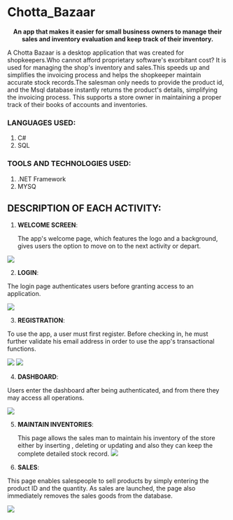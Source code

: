 # Chotta_Bazaar
<p align="center">
     <b> An app that makes it easier for small business owners to manage their sales and inventory evaluation and keep track of their inventory.</b>
</p>

A Chotta Bazaar is a desktop application that was created for shopkeepers.Who cannot afford proprietary software's exorbitant cost? It is used for managing the shop's inventory and sales.This speeds up and simplifies the invoicing process and helps the shopkeeper maintain accurate stock records.The salesman only needs to provide the product id, and the Msql database instantly returns the product's details, simplifying the invoicing process.  This supports a store owner in maintaining a proper track of their books of accounts and inventories.

### LANGUAGES USED:
 1. C#
 2. SQL

### TOOLS AND TECHNOLOGIES USED:
 1. .NET Framework
 2. MYSQ

## DESCRIPTION OF EACH ACTIVITY:
1. **WELCOME SCREEN**:

   The app's welcome page, which features the logo and a background, gives users the option to move on to the next activity or depart.
 
 <img src="https://user-images.githubusercontent.com/83163103/183296120-dba0b56b-6e51-4b0b-a1b4-be4f5d49b713.png" >
  
   
2. **LOGIN**:

  
The login page authenticates users before granting access to an application.
  
<img src="https://user-images.githubusercontent.com/83163103/183296512-408e0b8d-7531-4da2-b028-fc2adb8153d8.png">

3. **REGISTRATION**:

  
To use the app, a user must first register. Before checking in, he must further validate his email address in order to use the app's transactional functions.
  
<img src="https://user-images.githubusercontent.com/83163103/183296521-8e7c5f84-e40e-40c4-aa9a-4ac5eb1a891a.png" >
<img src="https://user-images.githubusercontent.com/83163103/183296526-72b6ed83-470f-44fc-9f13-8896f098322b.png" >


4. **DASHBOARD**:

  Users enter the dashboard after being authenticated, and from there they may access all operations. 
   
<img src="https://user-images.githubusercontent.com/83163103/183296610-70310bb5-5f39-454a-b943-7cec3de58575.png">




5. **MAINTAIN INVENTORIES**:

   This page allows the sales man to maintain his inventory of the store either by inserting , deleting or updating and also  they can keep the complete detailed stock record.
   <img src="https://user-images.githubusercontent.com/83163103/183296613-e1f88232-bfd9-411e-9a4b-9fe0c32ac290.png">


6. **SALES**:

This page enables salespeople to sell products by simply entering the product ID and the quantity. As sales are launched, the page also immediately removes the sales goods from the database.
   
<img src="https://user-images.githubusercontent.com/83163103/183296614-16adfdcd-b447-4f62-ba63-1c42262664ae.png">




























    
 

